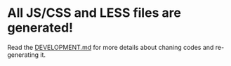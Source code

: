 # All JS/CSS and LESS files are generated!

Read the [DEVELOPMENT.md](https://github.com/BillyBlaze/OctoPrint-EXOTouch/blob/master/DEVELOPMENT.md) for more details about chaning codes and re-generating it.
